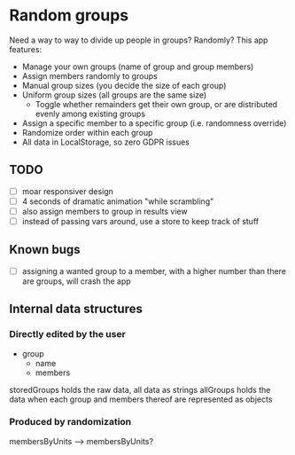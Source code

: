 # Random groups

Need a way to way to divide up people in groups? Randomly? This app features:

- Manage your own groups (name of group and group members)
- Assign members randomly to groups
- Manual group sizes (you decide the size of each group)
- Uniform group sizes (all groups are the same size)
  - Toggle whether remainders get their own group, or are distributed evenly among existing groups
- Assign a specific member to a specific group (i.e. randomness override)
- Randomize order within each group
- All data in LocalStorage, so zero GDPR issues

## TODO

- [ ] moar responsiver design
- [ ] 4 seconds of dramatic animation "while scrambling"
- [ ] also assign members to group in results view
- [ ] instead of passing vars around, use a store to keep track of stuff

## Known bugs

- [ ] assigning a wanted group to a member, with a higher number than there are groups, will crash the app

## Internal data structures

### Directly edited by the user

- group
  - name
  - members

storedGroups holds the raw data, all data as strings
allGroups holds the data when each group and members thereof are represented as objects

### Produced by randomization

membersByUnits
--> membersByUnits?
